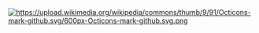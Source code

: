 <a href="https://chupper100.github.io">
<img src="https://upload.wikimedia.org/wikipedia/commons/thumb/9/91/Octicons-mark-github.svg/600px-Octicons-mark-github.svg.png" alt="https://upload.wikimedia.org/wikipedia/commons/thumb/9/91/Octicons-mark-github.svg/600px-Octicons-mark-github.svg.png">
</a><!---
chupper100/chupper100 is a ✨ special ✨ repository because its `README.md` (this file) appears on your GitHub profile.
You can click the Preview link to take a look at your changes.
--->
